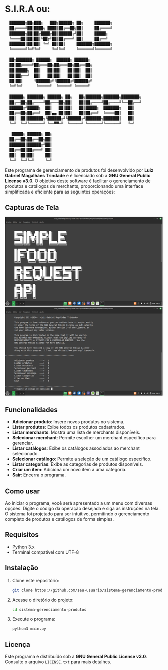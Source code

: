 # S.I.R.A ou:

```bash
  ███████╗██╗███╗   ███╗██████╗ ██╗     ███████╗             
  ██╔════╝██║████╗ ████║██╔══██╗██║     ██╔════╝             
  ███████╗██║██╔████╔██║██████╔╝██║     █████╗               
  ╚════██║██║██║╚██╔╝██║██╔═══╝ ██║     ██╔══╝               
  ███████║██║██║ ╚═╝ ██║██║     ███████╗███████╗             
  ╚══════╝╚═╝╚═╝     ╚═╝╚═╝     ╚══════╝╚══════╝             
                                                             
  ██╗███████╗ ██████╗  ██████╗ ██████╗                       
  ██║██╔════╝██╔═══██╗██╔═══██╗██╔══██╗                      
  ██║█████╗  ██║   ██║██║   ██║██║  ██║                      
  ██║██╔══╝  ██║   ██║██║   ██║██║  ██║                      
  ██║██║     ╚██████╔╝╚██████╔╝██████╔╝                      
  ╚═╝╚═╝      ╚═════╝  ╚═════╝ ╚═════╝                       
                                                             
  ██████╗ ███████╗ ██████╗ ██╗   ██╗███████╗███████╗████████╗
  ██╔══██╗██╔════╝██╔═══██╗██║   ██║██╔════╝██╔════╝╚══██╔══╝
  ██████╔╝█████╗  ██║   ██║██║   ██║█████╗  ███████╗   ██║   
  ██╔══██╗██╔══╝  ██║▄▄ ██║██║   ██║██╔══╝  ╚════██║   ██║   
  ██║  ██║███████╗╚██████╔╝╚██████╔╝███████╗███████║   ██║   
  ╚═╝  ╚═╝╚══════╝ ╚══▀▀═╝  ╚═════╝ ╚══════╝╚══════╝   ╚═╝   
                                                             
   █████╗ ██████╗ ██╗                                        
  ██╔══██╗██╔══██╗██║                                        
  ███████║██████╔╝██║                                        
  ██╔══██║██╔═══╝ ██║                                        
  ██║  ██║██║     ██║                                        
  ╚═╝  ╚═╝╚═╝     ╚═╝                                        
```

Este programa de gerenciamento de produtos foi desenvolvido por **Luiz Gabriel Magalhães Trindade** e é licenciado sob a **GNU General Public License v3.0**. O objetivo deste software é facilitar o gerenciamento de produtos e catálogos de merchants, proporcionando uma interface simplificada e eficiente para as seguintes operações:

## Capturas de Tela

![Tela Inicial](imagens/img1.png)
![Menu Principal](imagens/img2.png)

## Funcionalidades

- **Adicionar produto**: Insere novos produtos no sistema.
- **Listar produtos**: Exibe todos os produtos cadastrados.
- **Listar merchants**: Mostra uma lista de merchants disponíveis.
- **Selecionar merchant**: Permite escolher um merchant específico para gerenciar.
- **Listar catálogos**: Exibe os catálogos associados ao merchant selecionado.
- **Selecionar catálogo**: Permite a seleção de um catálogo específico.
- **Listar categorias**: Exibe as categorias de produtos disponíveis.
- **Criar um item**: Adiciona um novo item a uma categoria.
- **Sair**: Encerra o programa.

## Como usar

Ao iniciar o programa, você será apresentado a um menu com diversas opções. Digite o código da operação desejada e siga as instruções na tela. O sistema foi projetado para ser intuitivo, permitindo o gerenciamento completo de produtos e catálogos de forma simples.

## Requisitos

- Python 3.x
- Terminal compatível com UTF-8

## Instalação

1. Clone este repositório:
   ```bash
   git clone https://github.com/seu-usuario/sistema-gerenciamento-produtos.git
   ```
2. Acesse o diretório do projeto:
   ```bash
   cd sistema-gerenciamento-produtos
   ```
3. Execute o programa:
   ```bash
   python3 main.py
   ```

## Licença

Este programa é distribuído sob a **GNU General Public License v3.0**. Consulte o arquivo `LICENSE.txt` para mais detalhes.
